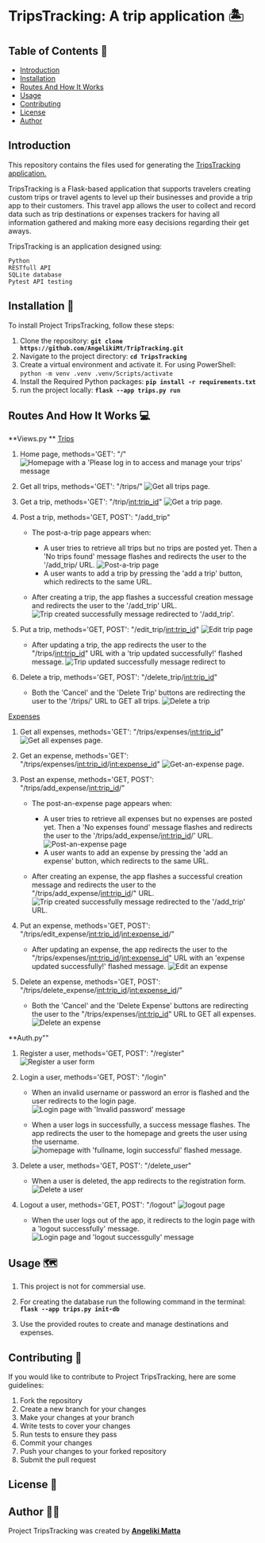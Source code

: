 # **TripsTracking: A trip application** :desert_island:

## **Table of Contents** :bookmark:
- [Introduction](#introduction)
- [Installation](#installation-seedling)
- [Routes And How It Works](#routes-and-how-it-works-computer)
- [Usage](#usage-world_map)
- [Contributing](#contributing-handshake)
- [License](#license-page_with_curl)
- [Author](#author-woman_technologist)

## **Introduction**

This repository contains the files used for generating the <ins>TripsTracking<ins> application.

TripsTracking is a Flask-based application that supports travelers creating custom trips or travel agents to level up their businesses and provide a trip app to their customers. This travel app allows the user to collect and record data such as trip destinations or expenses trackers for having all information gathered and making more easy decisions regarding their get aways.

TripsTracking is an application designed using: 
```
Python
RESTfull API
SQLite database
Pytest API testing
```

## **Installation** :seedling:
To install Project TripsTracking, follow these steps:

1. Clone the repository: **`git clone https://github.com/AngelikiMt/TripTracking.git`**
2. Navigate to the project directory: **`cd TripsTracking`**
3. Create a virtual environment and activate it. For using PowerShell:         ```python -m venv .venv
.venv/Scripts/activate```
4. Install the Required Python packages: **`pip install -r requirements.txt`**
5. run the project locally: **`flask --app trips.py run`**

## **Routes And How It Works** :computer:
**Views.py **
<ins>Trips</ins>
1. Home page, methods='GET': "/"
    ![Homepage with a 'Please log in to access and manage your trips' message](/README_photos/homepage.png)

2. Get all trips, methods='GET': "/trips/"
    ![Get all trips page.](/README_photos/get_all_trips.png)

3. Get a trip, methods='GET': "/trip/<int:trip_id>"
    ![Get a trip page.](/README_photos/get_trip.png)

4. Post a trip, methods='GET, POST': "/add_trip" 
    - The post-a-trip page appears when: 
        - A user tries to retrieve all trips but no trips are posted yet. Then a 'No trips found' message flashes and redirects the user to the '/add_trip/ URL. 
        ![Post-a-trip page](/README_photos/get_trips_no_trip_found_redirect_add_trip.png) 
        - A user wants to add a trip by pressing the 'add a trip' button, which redirects to the same URL. 

    - After creating a trip, the app flashes a successful creation message and redirects the user to the '/add_trip' URL. 
    ![Trip created successfully message redirected to '/add_trip'.](/README_photos/trip_created_successfully_message_redirect_add_trip.png)

5. Put a trip, methods='GET, POST': "/edit_trip/<int:trip_id>"
    ![Edit trip page](/README_photos/put_trip.png)
    - After updating a trip, the app redirects the user to the "/trips/<int:trip_id>" URL with a 'trip updated successfully!' flashed message.
    ![Trip updated successfully message redirect to ](/README_photos/trip_updated_successfully_message_redirect_get_trip.png)

6. Delete a trip, methods='GET, POST': "/delete_trip/<int:trip_id>"
    - Both the 'Cancel' and the 'Delete Trip' buttons are redirecting the user to the '/trips/' URL to GET all trips. 
    ![Delete a trip](/README_photos/delete_trip.png)

<ins>Expenses</ins>
1. Get all expenses, methods='GET': "/trips/expenses/<int:trip_id>"
    ![Get all expenses page.](/README_photos/get_all_expenses.png)

2. Get an expense, methods='GET': "/trips/expenses/<int:trip_id>/<int:expense_id>"
    ![Get-an-expense page.](/README_photos/get_expense.png)

3. Post an expense, methods='GET, POST': "/trips/add_expense/<int:trip_id>/"
    - The post-an-expense page appears when: 
        - A user tries to retrieve all expenses but no expenses are posted yet. Then a 'No expenses found' message flashes and redirects the user to the '/trips/add_expense/<int:trip_id>/' URL. 
        ![Post-an-expense page](/README_photos/get_expenses_no%20expense_found_redirect_add_expense.png)
        - A user wants to add an expense by pressing the 'add an expense' button, which redirects to the same URL. 

    - After creating an expense, the app flashes a successful creation message and redirects the user to the "/trips/add_expense/<int:trip_id>/" URL. 
    ![Trip created successfully message redirected to the '/add_trip' URL.](/README_photos/expense_successfully_created_redirect_add_expense.png)

4. Put an expense, methods='GET, POST': "/trips/edit_expense/<int:trip_id>/<int:expense_id>/"
    - After updating an expense, the app redirects the user to the "/trips/expenses/<int:trip_id>/<int:expense_id>" URL with an 'expense updated successfully!' flashed message. 
    ![Edit an expense](/README_photos/expense_updated_seccessfully_message_redirect_get_all_expenses.png)

5. Delete an expense, methods='GET, POST': "/trips/delete_expense/<int:trip_id>/<int:expense_id>/"
    - Both the 'Cancel' and the 'Delete Expense' buttons are redirecting the user to the "/trips/expenses/<int:trip_id>" URL to GET all expenses.  
    ![Delete an expense](/README_photos/delete_expense.png)

**Auth.py""
1. Register a user, methods='GET, POST': "/register"
    ![Register a user form](/README_photos/registration_form.png)

2. Login a user, methods='GET, POST': "/login"
    - When an invalid username or password an error is flashed and the user redirects to the login page. 
    ![Login page with 'Invalid password' message](/README_photos/invalid_password_login.png)

    - When a user logs in successfully, a success message flashes. The app redirects the user to the homepage and greets the user using the username. 
    ![homepage with 'fullname, login successful' flashed message.](/README_photos/login_successfull_message_home_page.png)

3. Delete a user, methods='GET, POST': "/delete_user"
    - When a user is deleted, the app redirects to the registration form. 
    ![Delete a user](/README_photos/delete_user.png)

4. Logout a user, methods='GET, POST': "/logout"
    ![logout page](/README_photos/logout.png)
    - When the user logs out of the app, it redirects to the login page with a 'logout successfully' message. 
    ![Login page and 'logout successgully' message](/README_photos/logout_message_redirect_login.png)

## **Usage** :world_map:

1. This project is not for commersial use. 

2. For creating the database run the following command in the terminal:
**`flask --app trips.py init-db`**

3. Use the provided routes to create and manage destinations and expenses.

## **Contributing** :handshake:

If you would like to contribute to Project TripsTracking, here are some guidelines:

1. Fork the repository
2. Create a new branch for your changes
3. Make your changes at your branch
4. Write tests to cover your changes
5. Run tests to ensure they pass
6. Commit your changes
7. Push your changes to your forked repository
8. Submit the pull request

## **License** :page_with_curl:


## **Author** :woman_technologist:

Project TripsTracking was created by **[Angeliki Matta](https://github.com/AngelikiMt)**


